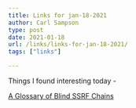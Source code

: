```yaml
---
title: Links for jan-18-2021
author: Carl Sampson
type: post
date: 2021-01-18
url: /links/links-for-jan-18-2021/
tags: ["links"]

---
```

Things I found interesting today -

[A Glossary of Blind SSRF Chains](https://blog.assetnote.io/2021/01/13/blind-ssrf-chains/)


